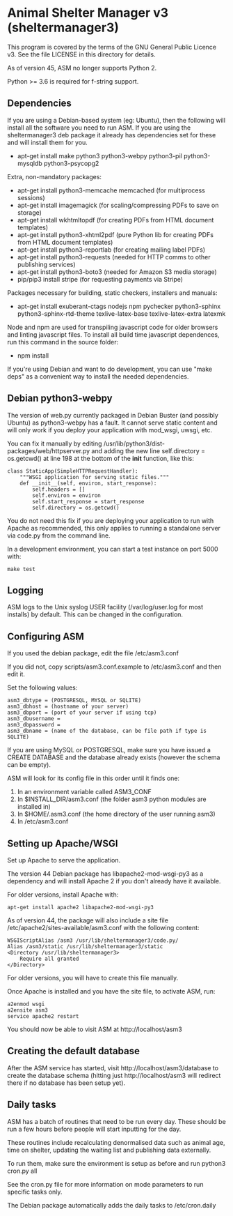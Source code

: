 Animal Shelter Manager v3 (sheltermanager3)
===========================================

This program is covered by the terms of the GNU General Public Licence v3. 
See the file LICENSE in this directory for details.

As of version 45, ASM no longer supports Python 2.

Python >= 3.6 is required for f-string support.

Dependencies
------------

If you are using a Debian-based system (eg: Ubuntu), then the following will
install all the software you need to run ASM. If you are using the
sheltermanager3 deb package it already has dependencies set for these and will
install them for you.

* apt-get install make python3 python3-webpy python3-pil python3-mysqldb python3-psycopg2

Extra, non-mandatory packages:

* apt-get install python3-memcache memcached (for multiprocess sessions)
* apt-get install imagemagick (for scaling/compressing PDFs to save on storage)
* apt-get install wkhtmltopdf (for creating PDFs from HTML document templates)
* apt-get install python3-xhtml2pdf (pure Python lib for creating PDFs from HTML document templates)
* apt-get install python3-reportlab (for creating mailing label PDFs)
* apt-get install python3-requests (needed for HTTP comms to other publishing services)
* apt-get install python3-boto3 (needed for Amazon S3 media storage)
* pip/pip3 install stripe (for requesting payments via Stripe)

Packages necessary for building, static checkers, installers and manuals:

* apt-get install exuberant-ctags nodejs npm pychecker python3-sphinx
  python3-sphinx-rtd-theme texlive-latex-base texlive-latex-extra latexmk

Node and npm are used for transpiling javascript code for older browsers and
linting javascript files. To install all build time javascript dependences,
run this command in the source folder:

* npm install

If you're using Debian and want to do development, you can use "make deps"
as a convenient way to install the needed dependencies.

Debian python3-webpy
--------------------

The version of web.py currently packaged in Debian Buster (and possibly Ubuntu)
as python3-webpy has a fault. It cannot serve static content and will only work
if you deploy your application with mod_wsgi, uwsgi, etc.

You can fix it manually by editing
/usr/lib/python3/dist-packages/web/httpserver.py and adding the new line
self.directory = os.getcwd() at line 198 at the bottom of the __init__
function, like this:

```
class StaticApp(SimpleHTTPRequestHandler):
    """WSGI application for serving static files."""
    def __init__(self, environ, start_response):
        self.headers = []
        self.environ = environ
        self.start_response = start_response
        self.directory = os.getcwd()
```

You do not need this fix if you are deploying your application to run with
Apache as recommended, this only applies to running a standalone server via
code.py from the command line.

In a development environment, you can start a test instance on port 5000 with:

```
make test
```

Logging
-------

ASM logs to the Unix syslog USER facility (/var/log/user.log for most installs)
by default. This can be changed in the configuration.

Configuring ASM
---------------

If you used the debian package, edit the file /etc/asm3.conf

If you did not, copy scripts/asm3.conf.example to /etc/asm3.conf and then edit it.

Set the following values:

```
asm3_dbtype = (POSTGRESQL, MYSQL or SQLITE)
asm3_dbhost = (hostname of your server)
asm3_dbport = (port of your server if using tcp)
asm3_dbusername = 
asm3_dbpassword = 
asm3_dbname = (name of the database, can be file path if type is SQLITE)
```

If you are using MySQL or POSTGRESQL, make sure you have issued a CREATE DATABASE
and the database already exists (however the schema can be empty).

ASM will look for its config file in this order until it finds one:

1. In an environment variable called ASM3_CONF
2. In $INSTALL_DIR/asm3.conf (the folder asm3 python modules are installed in)
3. In $HOME/.asm3.conf (the home directory of the user running asm3)
4. In /etc/asm3.conf

Setting up Apache/WSGI
----------------------

Set up Apache to serve the application.

The version 44 Debian package has libapache2-mod-wsgi-py3 as a dependency and
will install Apache 2 if you don't already have it available. 

For older versions, install Apache with:

```
apt-get install apache2 libapache2-mod-wsgi-py3
```

As of version 44, the package will also include a site file
/etc/apache2/sites-available/asm3.conf with the following content:

```
WSGIScriptAlias /asm3 /usr/lib/sheltermanager3/code.py/
Alias /asm3/static /usr/lib/sheltermanager3/static
<Directory /usr/lib/sheltermanager3>
    Require all granted
</Directory>
```

For older versions, you will have to create this file manually.

Once Apache is installed and you have the site file, to activate ASM, run:

```
a2enmod wsgi
a2ensite asm3
service apache2 restart
```

You should now be able to visit ASM at http://localhost/asm3

Creating the default database
-----------------------------

After the ASM service has started, visit http://localhost/asm3/database
to create the database schema (hitting just http://localhost/asm3 will
redirect there if no database has been setup yet).

Daily tasks
-----------

ASM has a batch of routines that need to be run every day. These
should be run a few hours before people will start inputting for the
day.

These routines include recalculating denormalised data such as animal age, time
on shelter, updating the waiting list and publishing data externally.

To run them, make sure the environment is setup as before and run
python3 cron.py all

See the cron.py file for more information on mode parameters to run 
specific tasks only.

The Debian package automatically adds the daily tasks to /etc/cron.daily 


